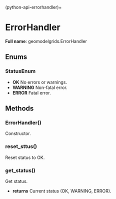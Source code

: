 (python-api-errorhandler)=
# ErrorHandler

**Full name**: geomodelgrids.ErrorHandler

## Enums

### StatusEnum

- **OK** No errors or warnings.
- **WARNING** Non-fatal error.
- **ERROR** Fatal error.

## Methods

### ErrorHandler()

Constructor.

### reset_sttus()

Reset status to OK.

### get_status()

Get status.

- **returns** Current status (OK, WARNING, ERROR).
